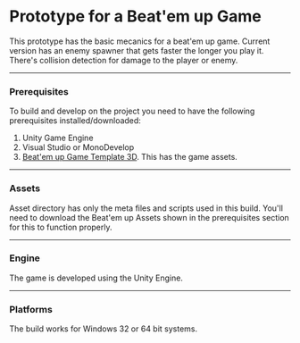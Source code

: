 # Prototype for a Beat'em up Game

This prototype has the basic mecanics for a beat'em up game. Current version has an enemy spawner that gets faster the longer you play it. There's collision detection for damage to the player or enemy.
___
### Prerequisites

To build and develop on the project you need to have the following prerequisites installed/downloaded:
1. Unity Game Engine
2. Visual Studio or MonoDevelop
3. [Beat'em up Game Template 3D](https://assetstore.unity.com/packages/templates/systems/beat-em-up-game-template-3d-98013). This has the game assets. 
___
### Assets

Asset directory has only the meta files and scripts used in this build. You'll need to download the Beat'em up Assets shown in the prerequisites section for this to function properly. 
___
### Engine 

The game is developed using the Unity Engine. 
___
### Platforms

The build works for Windows 32 or 64 bit systems. 


